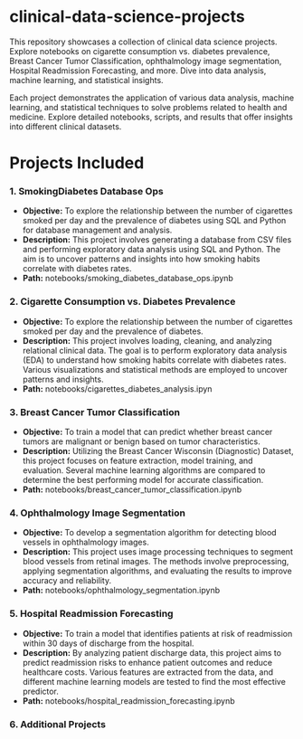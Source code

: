 # clinical-data-science-projects
This repository showcases a collection of clinical data science projects. Explore notebooks on cigarette consumption vs. diabetes prevalence, Breast Cancer Tumor Classification, ophthalmology image segmentation, Hospital Readmission Forecasting, and more. Dive into data analysis, machine learning, and statistical insights.

Each project demonstrates the application of various data analysis, machine learning, and statistical techniques to solve problems related to health and medicine. Explore detailed notebooks, scripts, and results that offer insights into different clinical datasets.

# Projects Included
### 1. SmokingDiabetes Database Ops
- **Objective:** To explore the relationship between the number of cigarettes smoked per day and the prevalence of diabetes using SQL and Python for database management and analysis.
- **Description:** This project involves generating a database from CSV files and performing exploratory data analysis using SQL and Python. The aim is to uncover patterns and insights into how smoking habits correlate with diabetes rates.
- **Path:** notebooks/smoking_diabetes_database_ops.ipynb
### 2. Cigarette Consumption vs. Diabetes Prevalence
- **Objective:** To explore the relationship between the number of cigarettes smoked per day and the prevalence of diabetes.
- **Description:** This project involves loading, cleaning, and analyzing relational clinical data. The goal is to perform exploratory data analysis (EDA) to understand how smoking habits correlate with diabetes rates. Various visualizations and statistical methods are employed to uncover patterns and insights.
- **Path:**  notebooks/cigarettes_diabetes_analysis.ipyn
### 3. Breast Cancer Tumor Classification
- **Objective:** To train a model that can predict whether breast cancer tumors are malignant or benign based on tumor characteristics.
- **Description:**  Utilizing the Breast Cancer Wisconsin (Diagnostic) Dataset, this project focuses on feature extraction, model training, and evaluation. Several machine learning algorithms are compared to determine the best performing model for accurate classification.
- **Path:** notebooks/breast_cancer_tumor_classification.ipynb
### 4. Ophthalmology Image Segmentation
- **Objective:**  To develop a segmentation algorithm for detecting blood vessels in ophthalmology images.
- **Description:** This project uses image processing techniques to segment blood vessels from retinal images. The methods involve preprocessing, applying segmentation algorithms, and evaluating the results to improve accuracy and reliability.
- **Path:** notebooks/ophthalmology_segmentation.ipynb
### 5. Hospital Readmission Forecasting
- **Objective:**  To train a model that identifies patients at risk of readmission within 30 days of discharge from the hospital.
- **Description:** By analyzing patient discharge data, this project aims to predict readmission risks to enhance patient outcomes and reduce healthcare costs. Various features are extracted from the data, and different machine learning models are tested to find the most effective predictor.
- **Path:** notebooks/hospital_readmission_forecasting.ipynb
### 6. Additional Projects

